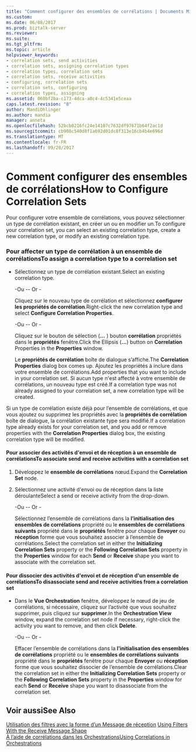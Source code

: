 ```yaml
---
title: "Comment configurer des ensembles de corrélations | Documents Microsoft"
ms.custom: 
ms.date: 06/08/2017
ms.prod: biztalk-server
ms.reviewer: 
ms.suite: 
ms.tgt_pltfrm: 
ms.topic: article
helpviewer_keywords:
- correlation sets, send activities
- correlation sets, assigning correlation types
- correlation types, correlation sets
- correlation sets, receive activities
- configuring, correlation sets
- correlation sets, configuring
- correlation types, assigning
ms.assetid: 060bf2ba-c173-4dca-a8c4-4c5341e5ceaa
caps.latest.revision: "8"
author: MandiOhlinger
ms.author: mandia
manager: anneta
ms.openlocfilehash: 52bcb0216fc24e14107c7632df97671b64f2ac1d
ms.sourcegitcommit: cb908c540d8f1a692d01dc8f313e16cb4b4e696d
ms.translationtype: MT
ms.contentlocale: fr-FR
ms.lasthandoff: 09/20/2017
---
```

# <a name="how-to-configure-correlation-sets"></a><span data-ttu-id="ac805-102">Comment configurer des ensembles de corrélations</span><span class="sxs-lookup"><span data-stu-id="ac805-102">How to Configure Correlation Sets</span></span>
<span data-ttu-id="ac805-103">Pour configurer votre ensemble de corrélations, vous pouvez sélectionner un type de corrélation existant, en créer un ou en modifier un.</span><span class="sxs-lookup"><span data-stu-id="ac805-103">To configure your correlation set, you can select an existing correlation type, create a new correlation type, or modify an existing correlation type.</span></span>  
  
### <a name="to-assign-a-correlation-type-to-a-correlation-set"></a><span data-ttu-id="ac805-104">Pour affecter un type de corrélation à un ensemble de corrélations</span><span class="sxs-lookup"><span data-stu-id="ac805-104">To assign a correlation type to a correlation set</span></span>  
  
-   <span data-ttu-id="ac805-105">Sélectionnez un type de corrélation existant.</span><span class="sxs-lookup"><span data-stu-id="ac805-105">Select an existing correlation type.</span></span>  
  
     <span data-ttu-id="ac805-106">\-Ou -</span><span class="sxs-lookup"><span data-stu-id="ac805-106">\- Or -</span></span>  
  
     <span data-ttu-id="ac805-107">Cliquez sur le nouveau type de corrélation et sélectionnez **configurer les propriétés de corrélation**.</span><span class="sxs-lookup"><span data-stu-id="ac805-107">Right-click the new correlation type and select **Configure Correlation Properties**.</span></span>  
  
     <span data-ttu-id="ac805-108">\-Ou -</span><span class="sxs-lookup"><span data-stu-id="ac805-108">\- Or -</span></span>  
  
     <span data-ttu-id="ac805-109">Cliquez sur le bouton de sélection (**...** ) bouton **corrélation** propriétés dans le **propriétés** fenêtre.</span><span class="sxs-lookup"><span data-stu-id="ac805-109">Click the Ellipsis (**...**) button on **Correlation** Properties in the **Properties** window.</span></span>  
  
     <span data-ttu-id="ac805-110">Le **propriétés de corrélation** boîte de dialogue s’affiche.</span><span class="sxs-lookup"><span data-stu-id="ac805-110">The **Correlation Properties** dialog box comes up.</span></span> <span data-ttu-id="ac805-111">Ajoutez les propriétés à inclure dans votre ensemble de corrélations.</span><span class="sxs-lookup"><span data-stu-id="ac805-111">Add properties that you want to include in your correlation set.</span></span> <span data-ttu-id="ac805-112">Si aucun type n'est affecté à votre ensemble de corrélations, un nouveau type est créé.</span><span class="sxs-lookup"><span data-stu-id="ac805-112">If a correlation type was not already assigned to your correlation set, a new correlation type will be created.</span></span>  
  
 <span data-ttu-id="ac805-113">Si un type de corrélation existe déjà pour l’ensemble de corrélations, et que vous ajoutez ou supprimez les propriétés avec la **propriétés de corrélation** boîte de dialogue, la corrélation existante type sera modifié.</span><span class="sxs-lookup"><span data-stu-id="ac805-113">If a correlation type already exists for your correlation set, and you add or remove properties with the **Correlation Properties** dialog box, the existing correlation type will be modified.</span></span>  
  
#### <a name="to-associate-send-and-receive-activities-with-a-correlation-set"></a><span data-ttu-id="ac805-114">Pour associer des activités d'envoi et de réception à un ensemble de corrélations</span><span class="sxs-lookup"><span data-stu-id="ac805-114">To associate send and receive activities with a correlation set</span></span>  
  
1.  <span data-ttu-id="ac805-115">Développez le **ensemble de corrélations** nœud.</span><span class="sxs-lookup"><span data-stu-id="ac805-115">Expand the **Correlation Set** node.</span></span>  
  
2.  <span data-ttu-id="ac805-116">Sélectionnez une activité d'envoi ou de réception dans la liste déroulante</span><span class="sxs-lookup"><span data-stu-id="ac805-116">Select a send or receive activity from the drop-down.</span></span>  
  
     <span data-ttu-id="ac805-117">\-Ou -</span><span class="sxs-lookup"><span data-stu-id="ac805-117">\- Or -</span></span>  
  
     <span data-ttu-id="ac805-118">Sélectionnez l’ensemble de corrélations dans la **l’initialisation des ensembles de corrélations** propriété ou le **ensembles de corrélations suivants** propriété dans le **propriétés** fenêtre pour chaque **Envoyer** ou **réception** forme que vous souhaitez associer à l’ensemble de corrélations.</span><span class="sxs-lookup"><span data-stu-id="ac805-118">Select the correlation set in either the **Initializing Correlation Sets** property or the **Following Correlation Sets** property in the **Properties** window for each **Send** or **Receive** shape you want to associate with the correlation set.</span></span>  
  
#### <a name="to-disassociate-send-and-receive-activities-from-a-correlation-set"></a><span data-ttu-id="ac805-119">Pour dissocier des activités d'envoi et de réception d'un ensemble de corrélations</span><span class="sxs-lookup"><span data-stu-id="ac805-119">To disassociate send and receive activities from a correlation set</span></span>  
  
-   <span data-ttu-id="ac805-120">Dans le **Vue Orchestration** fenêtre, développez le nœud de jeu de corrélations, si nécessaire, cliquez sur l’activité que vous souhaitez supprimer, puis cliquez sur **supprimer**.</span><span class="sxs-lookup"><span data-stu-id="ac805-120">In the **Orchestration View** window, expand the correlation set node if necessary, right-click the activity you want to remove, and then click **Delete**.</span></span>  
  
     <span data-ttu-id="ac805-121">\-Ou -</span><span class="sxs-lookup"><span data-stu-id="ac805-121">\- Or -</span></span>  
  
     <span data-ttu-id="ac805-122">Effacer l’ensemble de corrélations dans la **l’initialisation des ensembles de corrélations** propriété ou le **ensembles de corrélations suivants** propriété dans le **propriétés** fenêtre pour chaque  **Envoyer** ou **réception** forme que vous souhaitez dissocier de l’ensemble de corrélations.</span><span class="sxs-lookup"><span data-stu-id="ac805-122">Clear the correlation set in either the **Initializing Correlation Sets** property or the **Following Correlation Sets** property in the **Properties** window for each **Send** or **Receive** shape you want to disassociate from the correlation set.</span></span>  
  
## <a name="see-also"></a><span data-ttu-id="ac805-123">Voir aussi</span><span class="sxs-lookup"><span data-stu-id="ac805-123">See Also</span></span>  
 <span data-ttu-id="ac805-124">[Utilisation des filtres avec la forme d’un Message de réception](../core/using-filters-with-the-receive-message-shape.md) </span><span class="sxs-lookup"><span data-stu-id="ac805-124">[Using Filters With the Receive Message Shape](../core/using-filters-with-the-receive-message-shape.md) </span></span>  
 [<span data-ttu-id="ac805-125">À l’aide de corrélations dans les Orchestrations</span><span class="sxs-lookup"><span data-stu-id="ac805-125">Using Correlations in Orchestrations</span></span>](../core/using-correlations-in-orchestrations.md)
